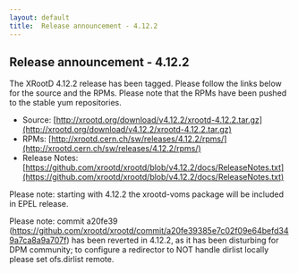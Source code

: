 ```yaml
---
layout: default
title:  Release announcement - 4.12.2
---
```


Release announcement - 4.12.2
-----------------------------

The XRootD 4.12.2 release has been tagged. Please follow the links
below for the source and the RPMs. Please note that the RPMs have been pushed
to the stable yum repositories.

 * Source: [http://xrootd.org/download/v4.12.2/xrootd-4.12.2.tar.gz](http://xrootd.org/download/v4.12.2/xrootd-4.12.2.tar.gz)
 * RPMs: [http://xrootd.cern.ch/sw/releases/4.12.2/rpms/](http://xrootd.cern.ch/sw/releases/4.12.2/rpms/)
 * Release Notes: [https://github.com/xrootd/xrootd/blob/v4.12.2/docs/ReleaseNotes.txt](https://github.com/xrootd/xrootd/blob/v4.12.2/docs/ReleaseNotes.txt)

Please note: starting with 4.12.2 the xrootd-voms package will be included in EPEL release.

Please note: commit a20fe39 (https://github.com/xrootd/xrootd/commit/a20fe39385e7c02f09e64befd349a7ca8a9a707f) has been reverted in 4.12.2,
             as it has been disturbing for DPM community; to configure a redirector to NOT handle dirlist locally please set ofs.dirlist remote.
